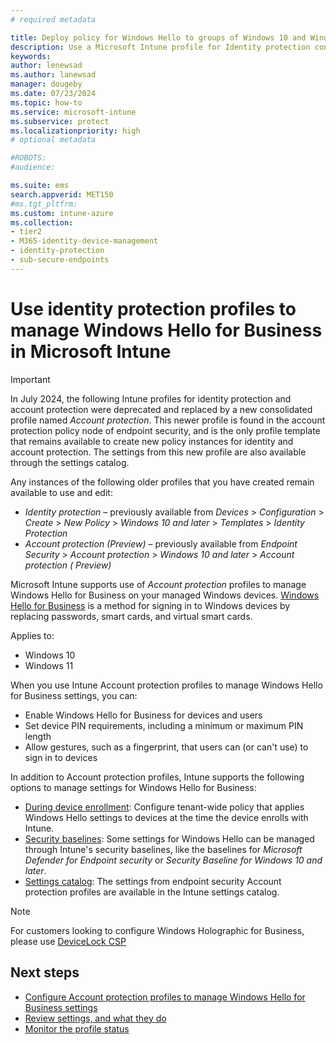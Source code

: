 ```yaml
---
# required metadata

title: Deploy policy for Windows Hello to groups of Windows 10 and Windows 11 devices in Microsoft Intune
description: Use a Microsoft Intune profile for Identity protection configure Windows Hello for Business on Windows devices.
keywords:
author: lenewsad
ms.author: lanewsad
manager: dougeby
ms.date: 07/23/2024
ms.topic: how-to
ms.service: microsoft-intune
ms.subservice: protect
ms.localizationpriority: high
# optional metadata

#ROBOTS:
#audience:

ms.suite: ems
search.appverid: MET150
#ms.tgt_pltfrm:
ms.custom: intune-azure
ms.collection:
- tier2
- M365-identity-device-management
- identity-protection
- sub-secure-endpoints
---
```


# Use identity protection profiles to manage Windows Hello for Business in Microsoft Intune

> [!IMPORTANT]
>
> In July 2024, the following Intune profiles for identity protection and account protection were deprecated and replaced by a new consolidated profile named *Account protection*. This newer profile is found in the account protection policy node of endpoint security, and is the only profile template that remains available to create new policy instances for identity and account protection. The settings from this new profile are also available through the settings catalog. 
>
> Any instances of the following older profiles that you have created remain available to use and edit:
>
> - *Identity protection* – previously available from  *Devices* > *Configuration* > *Create* >  *New Policy* > *Windows 10 and later* > *Templates* > *Identity Protection*
> - *Account protection (Preview)* – previously available from *Endpoint Security* > *Account protection* > *Windows 10 and later* > *Account protection ( Preview)*

Microsoft Intune supports use of *Account protection* profiles to manage Windows Hello for Business on your managed Windows devices. [Windows Hello for Business](/windows/security/identity-protection/hello-for-business/hello-overview) is a method for signing in to Windows devices by replacing passwords, smart cards, and virtual smart cards.

Applies to:

- Windows 10
- Windows 11

When you use Intune Account protection profiles to manage Windows Hello for Business settings, you can:

- Enable Windows Hello for Business for devices and users
- Set device PIN requirements, including a minimum or maximum PIN length
- Allow gestures, such as a fingerprint, that users can (or can't use) to sign in to devices

In addition to Account protection profiles, Intune supports the following options to manage settings for Windows Hello for Business:

- [During device enrollment](../protect/windows-hello.md): Configure tenant-wide policy that applies Windows Hello settings to devices at the time the device enrolls with Intune.
- [Security baselines](../protect/security-baselines.md): Some settings for Windows Hello can be managed through Intune's security baselines, like the baselines for *Microsoft Defender for Endpoint security* or *Security Baseline for Windows 10 and later*.
- [Settings catalog](../configuration/settings-catalog.md): The settings from endpoint security Account protection profiles are available in the Intune settings catalog.

> [!NOTE]
> For customers looking to configure Windows Holographic for Business, please use [DeviceLock CSP](/windows/client-management/mdm/policy-csp-devicelock)

## Next steps

- [Configure Account protection profiles to manage Windows Hello for Business settings](../protect/endpoint-security-account-protection-policy.md)
- [Review settings, and what they do](identity-protection-windows-settings.md)
- [Monitor the profile status](../configuration/device-profile-monitor.md)
